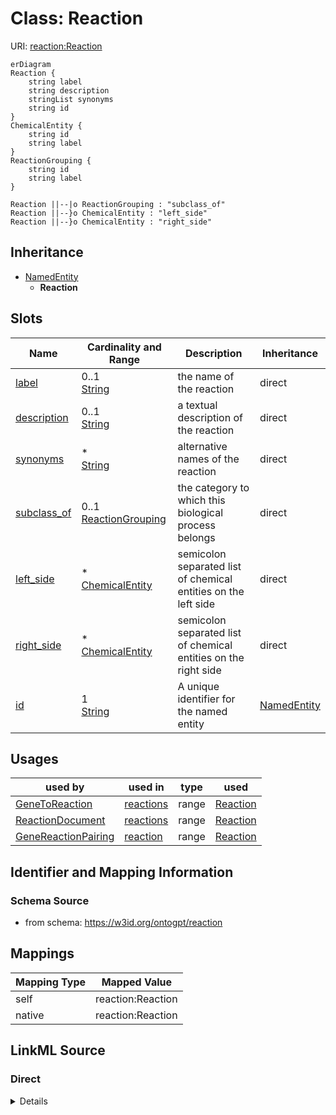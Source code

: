 

# Class: Reaction



URI: [reaction:Reaction](http://w3id.org/ontogpt/reaction/Reaction)



```mermaid
erDiagram
Reaction {
    string label  
    string description  
    stringList synonyms  
    string id  
}
ChemicalEntity {
    string id  
    string label  
}
ReactionGrouping {
    string id  
    string label  
}

Reaction ||--|o ReactionGrouping : "subclass_of"
Reaction ||--}o ChemicalEntity : "left_side"
Reaction ||--}o ChemicalEntity : "right_side"

```




## Inheritance
* [NamedEntity](NamedEntity.md)
    * **Reaction**



## Slots

| Name | Cardinality and Range | Description | Inheritance |
| ---  | --- | --- | --- |
| [label](label.md) | 0..1 <br/> [String](String.md) | the name of the reaction | direct |
| [description](description.md) | 0..1 <br/> [String](String.md) | a textual description of the reaction | direct |
| [synonyms](synonyms.md) | * <br/> [String](String.md) | alternative names of the reaction | direct |
| [subclass_of](subclass_of.md) | 0..1 <br/> [ReactionGrouping](ReactionGrouping.md) | the category to which this biological process belongs | direct |
| [left_side](left_side.md) | * <br/> [ChemicalEntity](ChemicalEntity.md) | semicolon separated list of chemical entities on the left side | direct |
| [right_side](right_side.md) | * <br/> [ChemicalEntity](ChemicalEntity.md) | semicolon separated list of chemical entities on the right side | direct |
| [id](id.md) | 1 <br/> [String](String.md) | A unique identifier for the named entity | [NamedEntity](NamedEntity.md) |





## Usages

| used by | used in | type | used |
| ---  | --- | --- | --- |
| [GeneToReaction](GeneToReaction.md) | [reactions](reactions.md) | range | [Reaction](Reaction.md) |
| [ReactionDocument](ReactionDocument.md) | [reactions](reactions.md) | range | [Reaction](Reaction.md) |
| [GeneReactionPairing](GeneReactionPairing.md) | [reaction](reaction.md) | range | [Reaction](Reaction.md) |






## Identifier and Mapping Information







### Schema Source


* from schema: https://w3id.org/ontogpt/reaction




## Mappings

| Mapping Type | Mapped Value |
| ---  | ---  |
| self | reaction:Reaction |
| native | reaction:Reaction |







## LinkML Source

<!-- TODO: investigate https://stackoverflow.com/questions/37606292/how-to-create-tabbed-code-blocks-in-mkdocs-or-sphinx -->

### Direct

<details>
```yaml
name: Reaction
from_schema: https://w3id.org/ontogpt/reaction
is_a: NamedEntity
attributes:
  label:
    name: label
    description: the name of the reaction
    from_schema: https://w3id.org/ontogpt/reaction
    rank: 1000
    domain_of:
    - Reaction
    - NamedEntity
  description:
    name: description
    description: a textual description of the reaction
    from_schema: https://w3id.org/ontogpt/reaction
    rank: 1000
    domain_of:
    - Reaction
  synonyms:
    name: synonyms
    description: alternative names of the reaction
    from_schema: https://w3id.org/ontogpt/reaction
    rank: 1000
    domain_of:
    - Reaction
    multivalued: true
  subclass_of:
    name: subclass_of
    description: the category to which this biological process belongs
    from_schema: https://w3id.org/ontogpt/reaction
    rank: 1000
    domain_of:
    - Reaction
    range: ReactionGrouping
  left_side:
    name: left_side
    description: semicolon separated list of chemical entities on the left side
    from_schema: https://w3id.org/ontogpt/reaction
    rank: 1000
    domain_of:
    - Reaction
    range: ChemicalEntity
    multivalued: true
  right_side:
    name: right_side
    description: semicolon separated list of chemical entities on the right side
    from_schema: https://w3id.org/ontogpt/reaction
    rank: 1000
    domain_of:
    - Reaction
    range: ChemicalEntity
    multivalued: true
tree_root: true

```
</details>

### Induced

<details>
```yaml
name: Reaction
from_schema: https://w3id.org/ontogpt/reaction
is_a: NamedEntity
attributes:
  label:
    name: label
    description: the name of the reaction
    from_schema: https://w3id.org/ontogpt/reaction
    rank: 1000
    alias: label
    owner: Reaction
    domain_of:
    - Reaction
    - NamedEntity
    range: string
  description:
    name: description
    description: a textual description of the reaction
    from_schema: https://w3id.org/ontogpt/reaction
    rank: 1000
    alias: description
    owner: Reaction
    domain_of:
    - Reaction
    range: string
  synonyms:
    name: synonyms
    description: alternative names of the reaction
    from_schema: https://w3id.org/ontogpt/reaction
    rank: 1000
    alias: synonyms
    owner: Reaction
    domain_of:
    - Reaction
    range: string
    multivalued: true
  subclass_of:
    name: subclass_of
    description: the category to which this biological process belongs
    from_schema: https://w3id.org/ontogpt/reaction
    rank: 1000
    alias: subclass_of
    owner: Reaction
    domain_of:
    - Reaction
    range: ReactionGrouping
  left_side:
    name: left_side
    description: semicolon separated list of chemical entities on the left side
    from_schema: https://w3id.org/ontogpt/reaction
    rank: 1000
    alias: left_side
    owner: Reaction
    domain_of:
    - Reaction
    range: ChemicalEntity
    multivalued: true
  right_side:
    name: right_side
    description: semicolon separated list of chemical entities on the right side
    from_schema: https://w3id.org/ontogpt/reaction
    rank: 1000
    alias: right_side
    owner: Reaction
    domain_of:
    - Reaction
    range: ChemicalEntity
    multivalued: true
  id:
    name: id
    annotations:
      prompt.skip:
        tag: prompt.skip
        value: 'true'
    description: A unique identifier for the named entity
    comments:
    - this is populated during the grounding and normalization step
    from_schema: https://w3id.org/ontogpt/reaction
    rank: 1000
    identifier: true
    alias: id
    owner: Reaction
    domain_of:
    - NamedEntity
    - Publication
    range: string
    required: true
tree_root: true

```
</details>